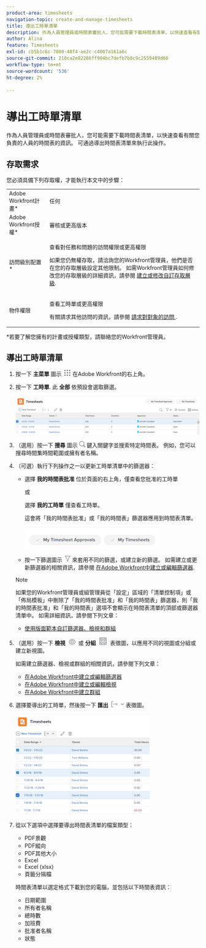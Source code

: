 ```yaml
---
product-area: timesheets
navigation-topic: create-and-manage-timesheets
title: 導出工時單清單
description: 作為人員管理員或時間表審批人，您可能需要下載時間表清單，以快速查看有關您負責的人員的時間表的資訊。 可通過導出時間表清單來執行此操作。
author: Alina
feature: Timesheets
exl-id: cb5b1c6c-7800-48f4-ae2c-c4007a161a6c
source-git-commit: 210ca2e82286ff904bc7defb7b8c9c2559489d66
workflow-type: tm+mt
source-wordcount: '536'
ht-degree: 2%

---
```


# 導出工時單清單

作為人員管理員或時間表審批人，您可能需要下載時間表清單，以快速查看有關您負責的人員的時間表的資訊。 可通過導出時間表清單來執行此操作。

## 存取需求

您必須具備下列存取權，才能執行本文中的步驟：

<table style="table-layout:auto"> 
 <col> 
 <col> 
 <tbody> 
  <tr> 
   <td role="rowheader">Adobe Workfront計畫*</td> 
   <td> <p>任何</p> </td> 
  </tr> 
  <tr> 
   <td role="rowheader">Adobe Workfront授權*</td> 
   <td> <p>審核或更高版本</p> </td> 
  </tr> 
  <tr> 
   <td role="rowheader">訪問級別配置*</td> 
   <td> <p>查看對任務和問題的訪問權限或更高權限</p> <p>如果您仍無權存取，請洽詢您的Workfront管理員，他們是否在您的存取層級設定其他限制。 如需Workfront管理員如何修改您的存取層級的詳細資訊，請參閱 <a href="../../administration-and-setup/add-users/configure-and-grant-access/create-modify-access-levels.md" class="MCXref xref">建立或修改自訂存取層級</a>.</p> </td> 
  </tr> 
  <tr> 
   <td role="rowheader">物件權限</td> 
   <td> <p>查看工時單或更高權限</p> <p>有關請求其他訪問的資訊，請參閱 <a href="../../workfront-basics/grant-and-request-access-to-objects/request-access.md" class="MCXref xref">請求對對象的訪問 </a>.</p> </td> 
  </tr> 
 </tbody> 
</table>

*若要了解您擁有的計畫或授權類型，請聯絡您的Workfront管理員。

## 導出工時單清單

1. 按一下 **主菜單** 圖示 ![](assets/main-menu-icon.png) 在Adobe Workfront的右上角。

1. 按一下 **工時單**. 此 **全部** 依預設會選取篩選。

   ![](assets/timesheet-list-one-timesheet-selected-nwe-350x70.png)

1. （選用）按一下 **搜尋** 圖示 ![](assets/search-icon.png) 鍵入關鍵字並搜索特定時間表。 例如，您可以搜尋時間集時間範圍或擁有者名稱。

1. （可選）執行下列操作之一以更新工時單清單中的篩選器：

   * 選擇 **我的時間表批准** 位於頁面的右上角，僅查看您批准的工時單

      或

      選擇 **我的工時單** 僅查看工時單。

      這會將「我的時間表批准」或「我的時間表」篩選器應用到時間表清單。

      ![](assets/my-timesheet-approvals-my-timesheets-pills-on-timesheets-list-nwe-350x58.png)

   * 按一下篩選圖示 ![](assets/filter-nwepng.png) 來套用不同的篩選，或建立新的篩選。 如需建立或更新篩選器的相關資訊，請參閱 [在Adobe Workfront中建立或編輯篩選器](../../reports-and-dashboards/reports/reporting-elements/create-filters.md).
   >[!NOTE]
   >
   >如果您的Workfront管理員或組管理員從「設定」區域的「清單控制項」或「佈局模板」中刪除了「我的時間表批准」和「我的時間表」篩選器，則「我的時間表批准」和「我的時間表」選項不會顯示在時間表清單的頂部或篩選器清單中。 如需詳細資訊，請參閱下列文章：
   * [使用版面範本自訂篩選器、檢視和群組](../../administration-and-setup/customize-workfront/use-layout-templates/customize-fvg-list-controls-layout-template.md)


1. （選用）按一下 **檢視** ![](assets/view-icon.png) 或 **分組** ![](assets/grouping.png) 表徵圖，以應用不同的視圖或分組或建立新視圖。

   如需建立篩選器、檢視或群組的相關資訊，請參閱下列文章：

   * [在Adobe Workfront中建立或編輯篩選器](../../reports-and-dashboards/reports/reporting-elements/create-filters.md)
   * [在Adobe Workfront中建立或編輯檢視](../../reports-and-dashboards/reports/reporting-elements/create-edit-views.md)
   * [在Adobe Workfront中建立群組](../../reports-and-dashboards/reports/reporting-elements/create-groupings.md)

1. 選擇要導出的工時單，然後按一下 **匯出**  ![](assets/export-38x15.png) 表徵圖。

   ![](assets/all-timesheets-list-with-export-button-nwe-350x262.png)

1. 從以下選項中選擇要導出時間表清單的檔案類型：

   * PDF景觀
   * PDF縱向
   * PDF其他大小
   * Excel
   * Excel (xlsx)
   * 頁籤分隔檔

   時間表清單以選定格式下載到您的電腦，並包括以下時間表資訊：

   * 日期範圍
   * 所有者名稱
   * 總時數
   * 加班費
   * 批准者名稱
   * 狀態
